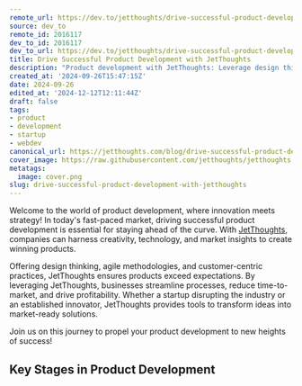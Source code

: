 ```yaml
---
remote_url: https://dev.to/jetthoughts/drive-successful-product-development-with-jetthoughts-30mk
source: dev_to
remote_id: 2016117
dev_to_id: 2016117
dev_to_url: https://dev.to/jetthoughts/drive-successful-product-development-with-jetthoughts-30mk
title: Drive Successful Product Development with JetThoughts
description: "Product development with JetThoughts: Leverage design thinking, Agile methodologies, customer-centric practices. Transform ideas to market-ready MVPs, reduce time-to-market ✓"
created_at: '2024-09-26T15:47:15Z'
date: 2024-09-26
edited_at: '2024-12-12T12:11:44Z'
draft: false
tags:
- product
- development
- startup
- webdev
canonical_url: https://jetthoughts.com/blog/drive-successful-product-development-with-jetthoughts/
cover_image: https://raw.githubusercontent.com/jetthoughts/jetthoughts.github.io/master/content/blog/drive-successful-product-development-with-jetthoughts/cover.png
metatags:
  image: cover.png
slug: drive-successful-product-development-with-jetthoughts
---
```

Welcome to the world of product development, where innovation meets strategy! In today's fast-paced market, driving successful product development is essential for staying ahead of the curve. With [JetThoughts](https://jetthoughts.com), companies can harness creativity, technology, and market insights to create winning products.

Offering design thinking, agile methodologies, and customer-centric practices, JetThoughts ensures products exceed expectations. By leveraging JetThoughts, businesses streamline processes, reduce time-to-market, and drive profitability. Whether a startup disrupting the industry or an established innovator, JetThoughts provides tools to transform ideas into market-ready solutions.

Join us on this journey to propel your product development to new heights of success!

Key Stages in Product Development
------------------------------
